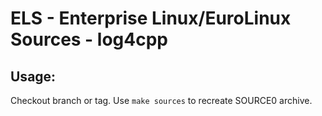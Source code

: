 # ELS - Enterprise Linux/EuroLinux Sources - log4cpp
 
## Usage:
  Checkout branch or tag. Use `make sources` to recreate  SOURCE0 archive.
